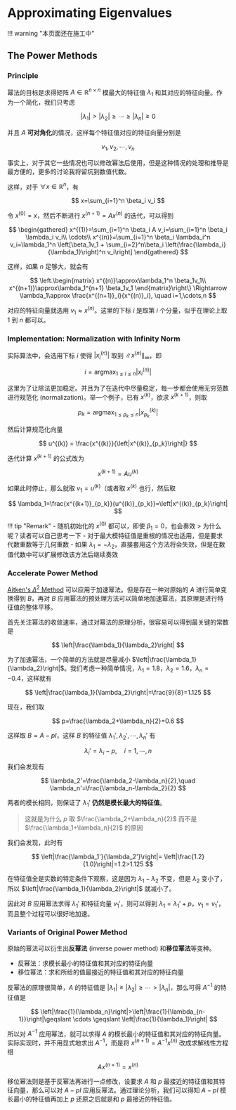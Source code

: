 <link rel="stylesheet" href="../../../../css/counter.css" />

# Approximating Eigenvalues

!!! warning "本页面还在施工中"

## The Power Methods

### Principle

幂法的目标是求得矩阵 $A\in \mathbb{R}^{n\times n}$ 模最大的特征值 $\lambda_1$ 和其对应的特征向量。作为一个简化，我们只考虑

$$
|\lambda_1| > |\lambda_2| \geqslant \cdots \geqslant |\lambda_n|\geqslant 0
$$

并且 $A$ **可对角化**的情况，这样每个特征值对应的特征向量分别是

$$
v_1, v_2, \cdots, v_n
$$

事实上，对于其它一些情况也可以修改幂法后使用，但是这种情况的处理和推导是最方便的，更多的讨论我将留坑到数值代数。

这样，对于 $\forall x\in \mathbb{R}^n$，有

$$
x=\sum_{i=1}^n \beta_i v_i
$$

令 $x^{(0)}=x$，然后不断进行 $x^{(n+1)}=Ax^{(n)}$ 的迭代，可以得到

$$
\begin{gathered}
    x^{(1)}=\sum_{i=1}^n \beta_i A v_i=\sum_{i=1}^n \beta_i \lambda_i v_i\\
    \cdots\\
    x^{(n)}=\sum_{i=1}^n \beta_i \lambda_i^n v_i=\lambda_1^n \left[\beta_1v_1 + \sum_{i=2}^n\beta_i \left(\frac{\lambda_i}{\lambda_1}\right)^n v_i\right]
\end{gathered}
$$

这样，如果 $n$ 足够大，就会有

$$
\left.\begin{matrix}
    x^{(n)}\approx\lambda_1^n \beta_1v_1\\
    x^{(n+1)}\approx\lambda_1^{n+1} \beta_1v_1
\end{matrix}\right\}
\Rightarrow
\lambda_1\approx \frac{x^{(n+1)}_i}{x^{(n)}_i}, \quad i=1,\cdots,n
$$

对应的特征向量就选用 $v_1\approx x^{(n)}$。这里的下标 $i$ 是取第 $i$ 个分量，似乎在理论上取 $1$ 到 $n$ 都可以。

### Implementation: Normalization with Infinity Norm

实际算法中，会选用下标 $i$ 使得 $\left|x_i^{(n)}\right|$ 取到 $\left\|x^{(n)}\right\|_{\infty}$，即

$$
i=\mathop{\arg\max}_{1\leqslant i\leqslant n} \left|x_i^{(n)}\right|
$$

这里为了让除法更加稳定。并且为了在迭代中尽量稳定，每一步都会使用无穷范数进行规范化 (normalization)。举一个例子，已有 $x^{(k)}$，欲求 $x^{(k+1)}$，则取

$$
p_k=\mathop{\arg\max}_{1\leqslant p_k\leqslant n} \left|x_{p_k}^{(k)}\right|
$$

然后计算规范化向量

$$
u^{(k)} = \frac{x^{(k)}}{\left|x^{(k)}_{p_k}\right|}
$$

迭代计算 $x^{(k+1)}$ 的公式改为

$$
x^{(k+1)}=Au^{(k)}
$$

如果此时停止，那么就取 $v_1=u^{(k)}$（或者取 $x^{(k)}$ 也行，然后取

$$
\lambda_1=\frac{x^{(k+1)}_{p_k}}{u^{(k)}_{p_k}}=\left|x^{(k)}_{p_k}\right|
$$

!!! tip "Remark"
    - 随机初始化的 $x^{(0)}$ 都可以，即使 $\beta_1=0$，也会奏效
    > 为什么呢？读者可以自己思考一下
    - 对于最大模特征值是重根的情况也适用，但是要求代数重数等于几何重数
    - 如果 $\lambda_1=-\lambda_2$，直接套用这个方法将会失效，但是在数值代数中可以扩展修改该方法后继续奏效

### Accelerate Power Method

[Aitken's $\Delta^2$ Method](2.md) 可以应用于加速幂法。但是存在一种对原始的 $A$ 进行简单变换得到 $B$，再对 $B$ 应用幂法的预处理方法可以简单地加速幂法，其原理是进行特征值的整体平移。

首先关注幂法的收敛速率，通过对幂法的原理分析，很容易可以得到最关键的常数是

$$
\left|\frac{\lambda_1}{\lambda_2}\right|
$$

为了加速幂法，一个简单的方法就是尽量减小 $\left|\frac{\lambda_1}{\lambda_2}\right|$。我们考虑一种简单情况，$\lambda_1=1.8$，$\lambda_2=1.6$，$\lambda_n=-0.4$，这样就有

$$
\left|\frac{\lambda_1}{\lambda_2}\right|=\frac{9}{8}=1.125
$$

现在，我们取

$$
p=\frac{\lambda_2+\lambda_n}{2}=0.6
$$

这样取 $B=A-pI$，这样 $B$ 的特征值 $\lambda_1', \lambda_2',\cdots, \lambda_n'$ 有

$$
\lambda_i'=\lambda_i-p,\quad i=1,\cdots,n
$$

我们会发现有

$$
\lambda_2'=\frac{\lambda_2-\lambda_n}{2},\quad
\lambda_n'=\frac{\lambda_n-\lambda_2}{2}
$$

两者的模长相同，则保证了 $\lambda_1'$ **仍然是模长最大的特征值**。

> 这就是为什么 $p$ 取 $\frac{\lambda_2+\lambda_n}{2}$ 而不是 $\frac{\lambda_1+\lambda_n}{2}$ 的原因

我们会发现，此时有

$$
\left|\frac{\lambda_1'}{\lambda_2'}\right|=
\left|\frac{1.2}{1.0}\right|=1.2>1.125
$$

在特征值全是实数的特定条件下观察，这是因为 $\lambda_1-\lambda_2$ 不变，但是 $\lambda_2$ 变小了，所以 $\left|\frac{\lambda_1}{\lambda_2}\right|$ 就减小了。

因此对 $B$ 应用幂法求得 $\lambda_1'$ 和特征向量 $v_1'$，则可以得到 $\lambda_1=\lambda_1'+p$，$v_1=v_1'$，而且整个过程可以很好地加速。

### Variants of Original Power Method

原始的幂法可以衍生出**反幂法** (inverse power method) 和**移位幂法**等变种。

- 反幂法：求模长最小的特征值和其对应的特征向量
- 移位幂法：求和所给的值最接近的特征值和其对应的特征向量

反幂法的原理很简单，$A$ 的特征值是 $|\lambda_1|\geqslant |\lambda_2|\geqslant \cdots > |\lambda_n|$，那么可得 $A^{-1}$ 的特征值是

$$
\left|\frac{1}{\lambda_n}\right|>\left|\frac{1}{\lambda_{n-1}}\right|\geqslant \cdots \geqslant \left|\frac{1}{\lambda_1}\right|
$$

所以对 $A^{-1}$ 应用幂法，就可以求得 $A$ 的模长最小的特征值和其对应的特征向量。实际实现时，并不用显式地求出 $A^{-1}$，而是将 $x^{(n+1)}=A^{-1}x^{(n)}$ 改成求解线性方程组

$$
Ax^{(n+1)}=x^{(n)}
$$

移位幂法则是基于反幂法再进行一点修改，设要求 $A$ 和 $p$ 最接近的特征值和其特征向量，那么可以对 $A-pI$ 应用反幂法。通过理论分析，我们可以得知 $A-pI$ 模长最小的特征值再加上 $p$ 还原之后就是和 $p$ 最接近的特征值。
